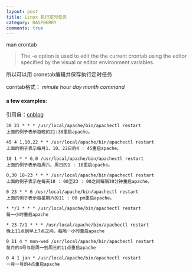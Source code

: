 ```yaml
---
layout: post
title: Linux 执行定时任务
category: RASPBERRY
comments: true
---
```


man crontab

> The -e option is used to edit the the current crontab using the editor specified by the visual or editor environment variables.

所以可以用 cronetab编辑并保存执行定时任务

corntab格式：
*minute hour day month command*

#### a few examples:
引用自：[cnblog](http://www.cnblogs.com/cocowool/archive/2009/04/22/1441291.html)

    30 21 * * * /usr/local/apache/bin/apachectl restart
    上面的例子表示每晚的21:30重启apache。

    45 4 1,10,22 * * /usr/local/apache/bin/apachectl restart
    上面的例子表示每月1、10、22日的4 : 45重启apache。

    10 1 * * 6,0 /usr/local/apache/bin/apachectl restart
    上面的例子表示每周六、周日的1 : 10重启apache。

    0,30 18-23 * * * /usr/local/apache/bin/apachectl restart
    上面的例子表示在每天18 : 00至23 : 00之间每隔30分钟重启apache。

    0 23 * * 6 /usr/local/apache/bin/apachectl restart
    上面的例子表示每星期六的11 : 00 pm重启apache。

    * */1 * * * /usr/local/apache/bin/apachectl restart
    每一小时重启apache

    * 23-7/1 * * * /usr/local/apache/bin/apachectl restart
    晚上11点到早上7点之间，每隔一小时重启apache

    0 11 4 * mon-wed /usr/local/apache/bin/apachectl restart
    每月的4号与每周一到周三的11点重启apache

    0 4 1 jan * /usr/local/apache/bin/apachectl restart
    一月一号的4点重启apache

